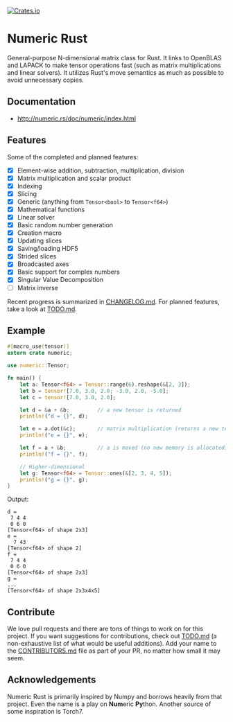 [![Crates.io](https://img.shields.io/crates/v/numeric.svg)](https://crates.io/crates/numeric)

# Numeric Rust

General-purpose N-dimensional matrix class for Rust. It links to OpenBLAS and
LAPACK to make tensor operations fast (such as matrix multiplications and
linear solvers). It utilizes Rust's move semantics as much as possible to avoid
unnecessary copies.

## Documentation

* http://numeric.rs/doc/numeric/index.html

## Features

Some of the completed and planned features:

* [x] Element-wise addition, subtraction, multiplication, division
* [x] Matrix multiplication and scalar product
* [x] Indexing
* [x] Slicing
* [x] Generic (anything from `Tensor<bool>` to `Tensor<f64>`)
* [x] Mathematical functions
* [x] Linear solver
* [x] Basic random number generation
* [x] Creation macro
* [x] Updating slices
* [x] Saving/loading HDF5
* [x] Strided slices
* [x] Broadcasted axes
* [x] Basic support for complex numbers
* [x] Singular Value Decomposition
* [ ] Matrix inverse

Recent progress is summarized in [CHANGELOG.md](CHANGELOG.md). For planned
features, take a look at [TODO.md](TODO.md).

## Example

```rust
#[macro_use(tensor)]
extern crate numeric;

use numeric::Tensor;

fn main() {
    let a: Tensor<f64> = Tensor::range(6).reshape(&[2, 3]);
    let b = tensor![7.0, 3.0, 2.0; -3.0, 2.0, -5.0];
    let c = tensor![7.0, 3.0, 2.0];

    let d = &a + &b;         // a new tensor is returned
    println!("d = {}", d);

    let e = a.dot(&c);       // matrix multiplication (returns a new tensor)
    println!("e = {}", e);

    let f = a + &b;          // a is moved (no new memory is allocated)
    println!("f = {}", f);

    // Higher-dimensional
    let g: Tensor<f64> = Tensor::ones(&[2, 3, 4, 5]);
    println!("g = {}", g);
}
```

Output:

```
d =
 7 4 4
 0 6 0
[Tensor<f64> of shape 2x3]
e =
  7 43
[Tensor<f64> of shape 2]
f =
 7 4 4
 0 6 0
[Tensor<f64> of shape 2x3]
g =
...
[Tensor<f64> of shape 2x3x4x5]
```

## Contribute

We love pull requests and there are tons of things to work on for this project.
If you want suggestions for contributions, check out [TODO.md](TODO.md) (a
non-exhaustive list of what would be useful additions). Add your name to the
[CONTRIBUTORS.md](CONTRIBUTORS.md) file as part of your PR, no matter how small
it may seem.

## Acknowledgements

Numeric Rust is primarily inspired by Numpy and borrows heavily from that
project. Even the name is a play on **Num**eric **Py**thon. Another source of
some inspiration is Torch7.
